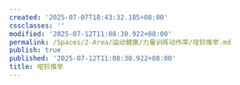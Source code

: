 ```yaml
---
created: '2025-07-07T18:43:32.185+08:00'
cssclasses: ''
modified: '2025-07-12T11:08:30.922+08:00'
permalink: /Spaces/2-Area/运动健康/力量训练动作库/哑铃推举.md
publish: true
published: '2025-07-12T11:08:30.922+08:00'
title: 哑铃推举
---
```

